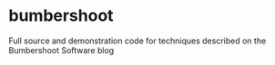 # bumbershoot
Full source and demonstration code for techniques described on the Bumbershoot Software blog
